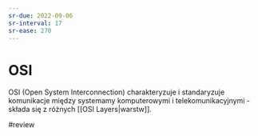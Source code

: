 ```yaml
---
sr-due: 2022-09-06
sr-interval: 17
sr-ease: 270
---
```


# OSI
OSI (Open System Interconnection) charakteryzuje i standaryzuje komunikacje między systemamy komputerowymi i telekomunikacyjnymi - składa się z różnych [[OSI Layers|warstw]].

#review